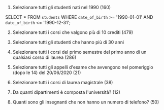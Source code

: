 1. Selezionare tutti gli studenti nati nel 1990 (160)

SELECT * FROM `students` WHERE `date_of_birth` >= '1990-01-01' AND `date_of_birth` <= '1990-12-31';

 2. Selezionare tutti i corsi che valgono più di 10 crediti (479)

 
 3. Selezionare tutti gli studenti che hanno più di 30 anni
 4. Selezionare tutti i corsi del primo semestre del primo anno di un qualsiasi corso di
 laurea (286)
 5. Selezionare tutti gli appelli d'esame che avvengono nel pomeriggio (dopo le 14) del
 20/06/2020 (21)
 6. Selezionare tutti i corsi di laurea magistrale (38)
 7. Da quanti dipartimenti è composta l'università? (12)
 8. Quanti sono gli insegnanti che non hanno un numero di telefono? (50)